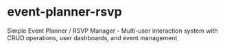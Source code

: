 # event-planner-rsvp
Simple Event Planner / RSVP Manager - Multi-user interaction system with CRUD operations, user dashboards, and event management
